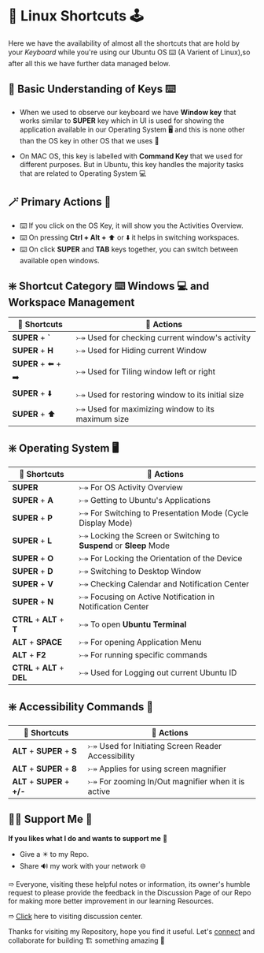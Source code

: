 # 🎯 Linux Shortcuts 🕹️

Here we have the availability of almost all the shortcuts that are hold by your *Keyboard* while you're using our Ubuntu OS ⌨️ (A Varient of Linux),so after all this we have further data managed below.

## 🔌 Basic Understanding of Keys ⌨️

- When we used to observe our keyboard we have **Window key** that works similar to **SUPER** key which in UI is used for showing the application available in our Operating System 🖥️ and this is none other than the OS key in other OS that we uses 🛅

- On MAC OS, this key is labelled with **Command Key** that we used for different purposes. But in Ubuntu, this key handles the majority tasks that are related to Operating System 💻

## 🪄 Primary Actions 🗿

- ⌨️ If you click on the OS Key, it will show you the Activities Overview.
- ⌨️ On pressing **Ctrl + Alt +** ⬆️ or ⬇️ it helps in switching workspaces.
- ⌨️ On click **SUPER** and **TAB** keys together, you can switch between available open windows.

## ❇️ Shortcut Category ⌨️ Windows 💻 and Workspace Management

| 🎯 **Shortcuts** | 💠 **Actions** |
| ------------- | ----------- |
| **SUPER** + **`** | ⤐ Used for checking current window's activity |
| **SUPER** + **H** | ⤐ Used for Hiding current Window |
| **SUPER** + ⬅️ + ➡️ | ⤐ Used for Tiling window left or right |
| **SUPER** + ⬇️ | ⤐ Used for restoring window to its initial size |
| **SUPER** + ⬆️ | ⤐ Used for maximizing window to its maximum size |

## ❇️ Operating System 🖥️

| 🎯 **Shortcuts** | 💠 **Actions** |
| ------------- | ----------- |
| **SUPER** | ⤐ For OS Activity Overview |
| **SUPER** + **A** | ⤐ Getting to Ubuntu's Applications |
| **SUPER** + **P** | ⤐ For Switching to Presentation Mode (Cycle Display Mode) |
| **SUPER** + **L** | ⤐ Locking the Screen or Switching to **Suspend** or **Sleep** Mode |
| **SUPER** + **O** | ⤐ For Locking the Orientation of the Device |
| **SUPER** + **D** | ⤐ Switching to Desktop Window |
| **SUPER** + **V** | ⤐ Checking Calendar and Notification Center |
| **SUPER** + **N** | ⤐ Focusing on Active Notification in Notification Center |
| **CTRL** + **ALT** + **T** | ⤐ To open **Ubuntu Terminal** |
| **ALT** + **SPACE** | ⤐ For opening Application Menu |
| **ALT** + **F2** | ⤐ For running specific commands |
| **CTRL** + **ALT** + **DEL** | ⤐ Used for Logging out current Ubuntu ID |

## ❇️ Accessibility Commands 🦾

| 🎯 **Shortcuts** | 💠 **Actions** |
| ------------- | ----------- |
| **ALT** + **SUPER** + **S** | ⤐ Used for Initiating Screen Reader Accessibility |
| **ALT** + **SUPER** + **8** | ⤐ Applies for using screen magnifier |
| **ALT** + **SUPER** + **+/-** | ⤐ For zooming In/Out magnifier when it is active |

## 🤝🏻 Support Me 🗿

**If you likes what I do and wants to support me** 🫣

- Give a ✴️ to my Repo.
- Share 🔊 my work with your network 🌐

➱ Everyone, visiting these helpful notes or information, its owner's humble request to please provide the feedback in the Discussion Page of our Repo for making more better improvement in our learning Resources.

➱ [Click](https://github.com/ackwolver335/Ubun2World/discussions) here to visiting discussion center.

Thanks for visiting my Repository, hope you find it useful. Let's [connect](https://github.com/ackwolver335) and collaborate for building 🏗️ something amazing 🗿